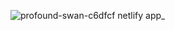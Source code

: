 ![profound-swan-c6dfcf netlify app_](https://user-images.githubusercontent.com/108905023/224558783-cab4a304-e143-4800-8165-720899d6f7fd.png)
